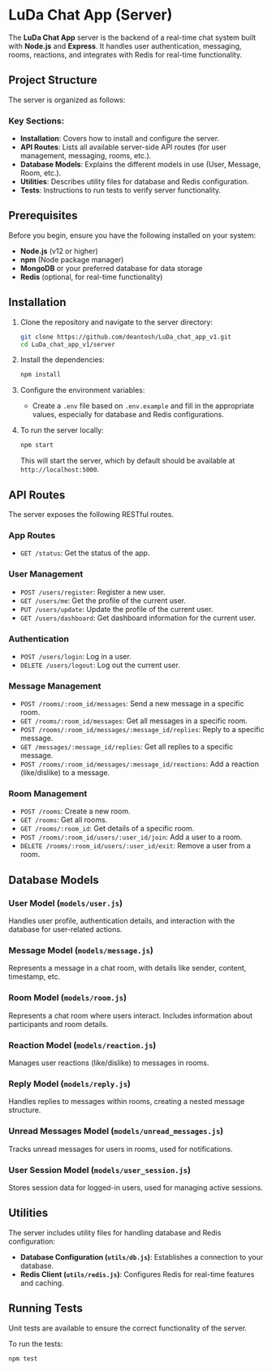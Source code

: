 # LuDa Chat App (Server)

The **LuDa Chat App** server is the backend of a real-time chat system built with **Node.js** and **Express**. It handles user authentication, messaging, rooms, reactions, and integrates with Redis for real-time functionality.

## Project Structure

The server is organized as follows:

### Key Sections:

- **Installation**: Covers how to install and configure the server.
- **API Routes**: Lists all available server-side API routes (for user management, messaging, rooms, etc.).
- **Database Models**: Explains the different models in use (User, Message, Room, etc.).
- **Utilities**: Describes utility files for database and Redis configuration.
- **Tests**: Instructions to run tests to verify server functionality.


## Prerequisites

Before you begin, ensure you have the following installed on your system:

- **Node.js** (v12 or higher)
- **npm** (Node package manager)
- **MongoDB** or your preferred database for data storage
- **Redis** (optional, for real-time functionality)

## Installation

1. Clone the repository and navigate to the server directory:

    ```bash
    git clone https://github.com/deantosh/LuDa_chat_app_v1.git
    cd LuDa_chat_app_v1/server
    ```

2. Install the dependencies:

    ```bash
    npm install
    ```

3. Configure the environment variables:
   - Create a `.env` file based on `.env.example` and fill in the appropriate values, especially for database and Redis configurations.

4. To run the server locally:

    ```bash
    npm start
    ```

    This will start the server, which by default should be available at `http://localhost:5000`.

## API Routes

The server exposes the following RESTful routes.

### App Routes
- `GET /status`: Get the status of the app.

### User Management
- `POST /users/register`: Register a new user.
- `GET /users/me`: Get the profile of the current user.
- `PUT /users/update`: Update the profile of the current user.
- `GET /users/dashboard`: Get dashboard information for the current user.

### Authentication
- `POST /users/login`: Log in a user.
- `DELETE /users/logout`: Log out the current user.

### Message Management
- `POST /rooms/:room_id/messages`: Send a new message in a specific room.
- `GET /rooms/:room_id/messages`: Get all messages in a specific room.
- `POST /rooms/:room_id/messages/:message_id/replies`: Reply to a specific message.
- `GET /messages/:message_id/replies`: Get all replies to a specific message.
- `POST /rooms/:room_id/messages/:message_id/reactions`: Add a reaction (like/dislike) to a message.

### Room Management
- `POST /rooms`: Create a new room.
- `GET /rooms`: Get all rooms.
- `GET /rooms/:room_id`: Get details of a specific room.
- `POST /rooms/:room_id/users/:user_id/join`: Add a user to a room.
- `DELETE /rooms/:room_id/users/:user_id/exit`: Remove a user from a room.

## Database Models

### User Model (`models/user.js`)
Handles user profile, authentication details, and interaction with the database for user-related actions.

### Message Model (`models/message.js`)
Represents a message in a chat room, with details like sender, content, timestamp, etc.

### Room Model (`models/room.js`)
Represents a chat room where users interact. Includes information about participants and room details.

### Reaction Model (`models/reaction.js`)
Manages user reactions (like/dislike) to messages in rooms.

### Reply Model (`models/reply.js`)
Handles replies to messages within rooms, creating a nested message structure.

### Unread Messages Model (`models/unread_messages.js`)
Tracks unread messages for users in rooms, used for notifications.

### User Session Model (`models/user_session.js`)
Stores session data for logged-in users, used for managing active sessions.

## Utilities

The server includes utility files for handling database and Redis configuration:

- **Database Configuration (`utils/db.js`)**: Establishes a connection to your database.
- **Redis Client (`utils/redis.js`)**: Configures Redis for real-time features and caching.

## Running Tests

Unit tests are available to ensure the correct functionality of the server.

To run the tests:

```bash
npm test
